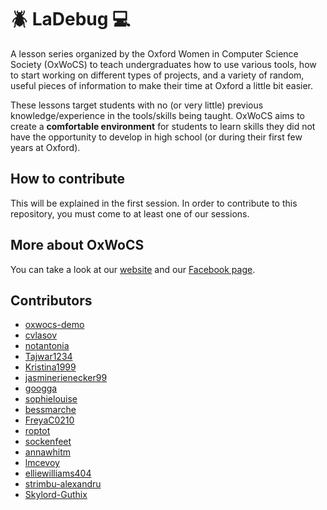 # :beetle: LaDebug :computer:
A lesson series organized by the Oxford Women in Computer Science Society (OxWoCS) to teach undergraduates how to use various tools, how to start working on different types of projects, and a variety of random, useful pieces of information to make their time at Oxford a little bit easier.

These lessons target students with no (or very little) previous knowledge/experience in the tools/skills being taught. OxWoCS aims to create a **comfortable environment** for students to learn skills they did not have the opportunity to develop in high school (or during their first few years at Oxford).

## How to contribute
This will be explained in the first session. In order to contribute to this repository, you must come to at least one of our sessions.

## More about OxWoCS
You can take a look at our [website](www.cs.ox.ac.uk/societies/women) and our [Facebook page](www.facebook.com/OxWoCS).

## Contributors
 - [oxwocs-demo](https://github.com/oxwocs-demo)
 - [cvlasov](https://github.com/cvlasov)
 - [notantonia](https://github.com/notantonia)
 - [Tajwar1234](https://github.com/Tajwar1234)
 - [Kristina1999](https://github.com/Kristina1999)
 - [jasminerienecker99](https://github.com/jasminerienecker99)
 - [googga](https://github.com/Googga)
 - [sophielouise](https://github.com/sophielouise)
 - [bessmarche](https://github.com/bessmarche)
 - [FreyaC0210](https://github.com/FreyaC0210)
 - [roptot](https://github.com/roptot)
 - [sockenfeet](https://github.com/sockenfeet)
 - [annawhitm](https://github.com/annawhitm)
 - [lmcevoy](https://github.com/lmcevoy)
 - [elliewilliams404](https://github.com/elliewilliams404)
 - [strimbu-alexandru](https://github.com/strimbu-alexandru)
 - [Skylord-Guthix](https://github.com/Skylord-Guthix)
